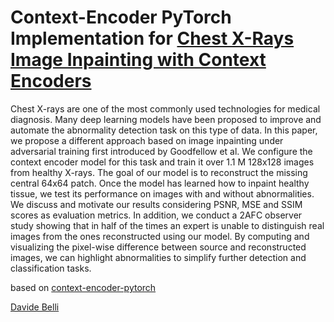 # Context-Encoder PyTorch Implementation for [Chest X-Rays Image Inpainting with Context Encoders](https://arxiv.org/abs/1812.00964)

Chest X-rays are one of the most commonly used technologies for medical diagnosis. Many deep learning models have been proposed to improve and automate the abnormality detection task on this type of data. In this paper, we propose a different approach based on image inpainting under adversarial training first introduced by Goodfellow et al. We configure the context encoder model for this task and train it over 1.1 M 128x128 images from healthy X-rays. The goal of our model is to reconstruct the missing central 64x64 patch. Once the model has learned how to inpaint healthy tissue, we test its performance on images with and without abnormalities. We discuss and motivate our results considering PSNR, MSE and SSIM scores as evaluation metrics. In addition, we conduct a 2AFC observer study showing that in half of the times an expert is unable to distinguish real images from the ones reconstructed using our model. By computing and visualizing the pixel-wise difference between source and reconstructed images, we can highlight abnormalities to simplify further detection and classification tasks.

based on [context-encoder-pytorch](https://github.com/BoyuanJiang/context_encoder_pytorch)

[Davide Belli](https://github.com/davide-belli)
